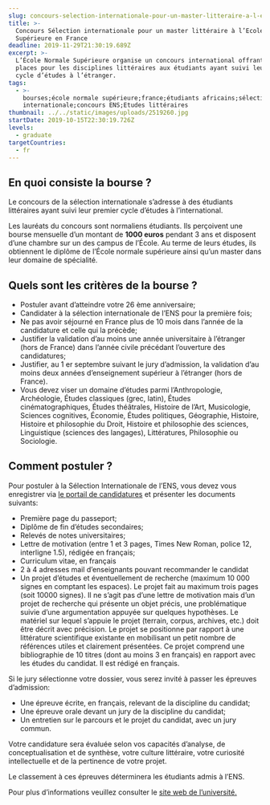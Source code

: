 ```yaml
---
slug: concours-selection-internationale-pour-un-master-litteraire-a-l-ecole-normale-superieure-en-france
title: >-
  Concours Sélection internationale pour un master littéraire à l’Ecole Normale
  Supérieure en France
deadline: 2019-11-29T21:30:19.689Z
excerpt: >-
  L’École Normale Supérieure organise un concours international offrant 10
  places pour les disciplines littéraires aux étudiants ayant suivi leur premier
  cycle d’études à l’étranger. 
tags:
  - >-
    bourses;école normale supérieure;france;étudiants africains;sélection
    internationale;concours ENS;Etudes littéraires
thumbnail: ../../static/images/uploads/2519260.jpg
startDate: 2019-10-15T22:30:19.726Z
levels:
  - graduate
targetCountries:
  - fr
---
```

## En quoi consiste la bourse ?

Le concours de la sélection internationale s’adresse à des étudiants littéraires ayant suivi leur premier cycle d’études à l’international.

Les lauréats du concours sont normaliens étudiants. Ils perçoivent une bourse mensuelle d’un montant de **1000 euros** pendant 3 ans et disposent d’une chambre sur un des campus de l’École. Au terme de leurs études, ils obtiennent le diplôme de l’École normale supérieure ainsi qu’un master dans leur domaine de spécialité.

## Quels sont les critères de la bourse ?

* Postuler avant d’atteindre votre 26 ème anniversaire;
* Candidater à la sélection internationale de l’ENS pour la première fois;
* Ne pas avoir séjourné en France plus de 10 mois dans l’année de la candidature et celle qui la précède;
* Justifier la validation d’au moins une année universitaire à l’étranger (hors de France) dans l’année civile précédant l’ouverture des candidatures;
* Justifier, au 1 er septembre suivant le jury d’admission, la validation d’au moins deux années d’enseignement supérieur à l’étranger (hors de France).
* Vous devez viser un domaine d’études parmi l’Anthropologie, Archéologie, Études classiques (grec, latin), Études cinématographiques, Études théâtrales, Histoire de l’Art, Musicologie, Sciences cognitives, Économie, Études politiques, Géographie, Histoire, Histoire et philosophie du Droit, Histoire et philosophie des sciences, Linguistique (sciences des langages), Littératures, Philosophie ou Sociologie.  

## Comment postuler ?

Pour postuler à la Sélection Internationale de l’ENS, vous devez vous enregistrer via <a href="https://admission.ens.fr/Candidature/s/login/SelfRegister?language=en_US&startURL=%2FCandidature%2Fs%2Fcandidater%3FtrainCode%3DENSSIL" target="_blank" rel="noopener noreferrer">le portail de candidatures</a> et présenter les documents suivants:

* Première page du passeport;
* Diplôme de fin d’études secondaires;
* Relevés de notes universitaires;
* Lettre de motivation (entre 1 et 3 pages, Times New Roman, police 12, interligne 1.5), rédigée en français;
* Curriculum vitae, en français
* 2 à 4 adresses mail d’enseignants pouvant recommander le candidat 
* Un projet d’études et éventuellement de recherche (maximum 10 000 signes en comptant les espaces). Le projet fait au maximum trois pages (soit 10000 signes). Il ne s’agit pas d’une lettre de motivation mais d’un projet de recherche qui présente un objet précis, une problématique suivie d’une argumentation appuyée sur quelques hypothèses. Le matériel sur lequel s’appuie le projet (terrain, corpus, archives, etc.) doit être décrit avec précision. Le projet se positionne par rapport à une littérature scientifique existante en mobilisant un petit nombre de références utiles et clairement présentées. Ce projet comprend une bibliographie de 10 titres (dont au moins 3 en français) en rapport avec les études du candidat. Il est rédigé en français.

Si le jury sélectionne votre dossier, vous serez invité à passer les épreuves d’admission:

* Une épreuve écrite, en français, relevant de la discipline du candidat;
* Une épreuve orale devant un jury de la discipline du candidat;
* Un entretien sur le parcours et le projet du candidat, avec un jury commun.

Votre candidature sera évaluée selon vos capacités d’analyse, de conceptualisation et de synthèse, votre culture littéraire, votre curiosité intellectuelle et de la pertinence de votre projet.

Le classement à ces épreuves déterminera les étudiants admis à l’ENS.

Pour plus d’informations veuillez consulter le <a href="http://www.ens.fr/une-formation-d-exception/admission-concours/concours-selection-internationale-0" target="_blank" rel="noopener noreferrer">site web de l’université.</a>
